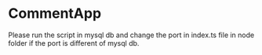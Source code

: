 # CommentApp



Please run the script in mysql db and change the port in index.ts file in node folder if the port is different of mysql db.

